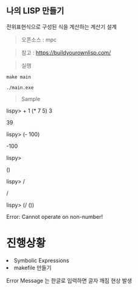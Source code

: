 ## 나의 LISP 만들기

전위표현식으로 구성된 식을 계산하는 계산기 설계

> 오픈소스 : mpc

> 참고 : https://buildyourownlisp.com/

> 실행

`make main`

`./main.exe `

> Sample

lispy> + 1 (\* 7 5) 3

39

lispy> (- 100)

-100

lispy>

()

lispy> /

/

lispy> (/ ())

Error: Cannot operate on non-number!

# 진행상황

<li>Symbolic Expressions</li>
<li>makefile 만들기</li>

Error Message 는 한글로 입력하면 글자 깨짐 현상 발생
